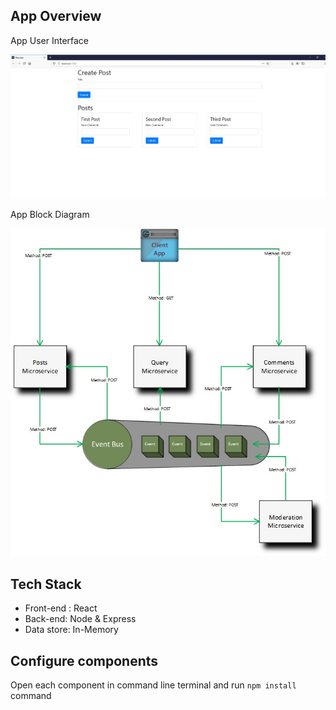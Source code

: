 ## App Overview
App User Interface

![UI](https://github.com/bhanu-code-repo/microservices-with-nodejs-and-react/blob/main/blog-app/document/blog-app-user-interface.jpg)

App Block Diagram

![UI](https://github.com/bhanu-code-repo/microservices-with-nodejs-and-react/blob/main/blog-app/document/blog-app-architecture.jpg)

## Tech Stack
* Front-end : React
* Back-end: Node & Express
* Data store: In-Memory

## Configure components
Open each component in command line terminal and run `npm install` command
